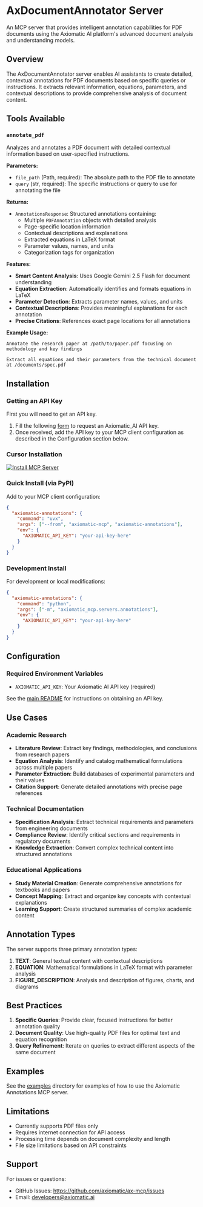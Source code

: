 # AxDocumentAnnotator Server

An MCP server that provides intelligent annotation capabilities for PDF documents using the Axiomatic AI platform's advanced document analysis and understanding models.

## Overview

The AxDocumentAnnotator server enables AI assistants to create detailed, contextual annotations for PDF documents based on specific queries or instructions. It extracts relevant information, equations, parameters, and contextual descriptions to provide comprehensive analysis of document content.

## Tools Available

### `annotate_pdf`

Analyzes and annotates a PDF document with detailed contextual information based on user-specified instructions.

**Parameters:**

- `file_path` (Path, required): The absolute path to the PDF file to annotate
- `query` (str, required): The specific instructions or query to use for annotating the file

**Returns:**

- `AnnotationsResponse`: Structured annotations containing:
  - Multiple `PDFAnnotation` objects with detailed analysis
  - Page-specific location information
  - Contextual descriptions and explanations
  - Extracted equations in LaTeX format
  - Parameter values, names, and units
  - Categorization tags for organization

**Features:**

- **Smart Content Analysis**: Uses Google Gemini 2.5 Flash for document understanding
- **Equation Extraction**: Automatically identifies and formats equations in LaTeX
- **Parameter Detection**: Extracts parameter names, values, and units
- **Contextual Descriptions**: Provides meaningful explanations for each annotation
- **Precise Citations**: References exact page locations for all annotations

**Example Usage:**

```
Annotate the research paper at /path/to/paper.pdf focusing on methodology and key findings
```

```
Extract all equations and their parameters from the technical document at /documents/spec.pdf
```

## Installation

### Getting an API Key

First you will need to get an API key.

1. Fill the following [form](https://docs.google.com/forms/d/e/1FAIpQLSfScbqRpgx3ZzkCmfVjKs8YogWDshOZW9p-LVXrWzIXjcHKrQ/viewform?usp=dialog) to request an Axiomatic_AI API key.
2. Once received, add the API key to your MCP client configuration as described in the Configuration section below.

### Cursor Installation

[![Install MCP Server](https://cursor.com/deeplink/mcp-install-dark.svg)](https://cursor.com/en/install-mcp?name=axiomatic-annotations&config=eyJjb21tYW5kIjoidXZ4IC0tZnJvbSBheGlvbWF0aWMtbWNwIGF4aW9tYXRpYy1hbm5vdGF0aW9ucyIsImVudiI6eyJBWElPTUFUSUNfQVBJX0tFWSI6IkFYSU9NQVRJQy1BUEktS0VZIn19)

### Quick Install (via PyPI)

Add to your MCP client configuration:

```json
{
  "axiomatic-annotations": {
    "command": "uvx",
    "args": ["--from", "axiomatic-mcp", "axiomatic-annotations"],
    "env": {
      "AXIOMATIC_API_KEY": "your-api-key-here"
    }
  }
}
```

### Development Install

For development or local modifications:

```json
{
  "axiomatic-annotations": {
    "command": "python",
    "args": ["-m", "axiomatic_mcp.servers.annotations"],
    "env": {
      "AXIOMATIC_API_KEY": "your-api-key-here"
    }
  }
}
```

## Configuration

### Required Environment Variables

- `AXIOMATIC_API_KEY`: Your Axiomatic AI API key (required)

See the [main README](https://github.com/Axiomatic-AI/ax-mcp#getting-an-api-key) for instructions on obtaining an API key.

## Use Cases

### Academic Research

- **Literature Review**: Extract key findings, methodologies, and conclusions from research papers
- **Equation Analysis**: Identify and catalog mathematical formulations across multiple papers
- **Parameter Extraction**: Build databases of experimental parameters and their values
- **Citation Support**: Generate detailed annotations with precise page references

### Technical Documentation

- **Specification Analysis**: Extract technical requirements and parameters from engineering documents
- **Compliance Review**: Identify critical sections and requirements in regulatory documents
- **Knowledge Extraction**: Convert complex technical content into structured annotations

### Educational Applications

- **Study Material Creation**: Generate comprehensive annotations for textbooks and papers
- **Concept Mapping**: Extract and organize key concepts with contextual explanations
- **Learning Support**: Create structured summaries of complex academic content

## Annotation Types

The server supports three primary annotation types:

1. **TEXT**: General textual content with contextual descriptions
2. **EQUATION**: Mathematical formulations in LaTeX format with parameter analysis
3. **FIGURE_DESCRIPTION**: Analysis and description of figures, charts, and diagrams

## Best Practices

1. **Specific Queries**: Provide clear, focused instructions for better annotation quality
2. **Document Quality**: Use high-quality PDF files for optimal text and equation recognition
3. **Query Refinement**: Iterate on queries to extract different aspects of the same document

## Examples

See the [examples](https://github.com/Axiomatic-AI/ax-mcp/blob/main/examples/annotations/README.md) directory for examples of how to use the Axiomatic Annotations MCP server.

## Limitations

- Currently supports PDF files only
- Requires internet connection for API access
- Processing time depends on document complexity and length
- File size limitations based on API constraints

## Support

For issues or questions:

- GitHub Issues: https://github.com/axiomatic/ax-mcp/issues
- Email: developers@axiomatic.ai

